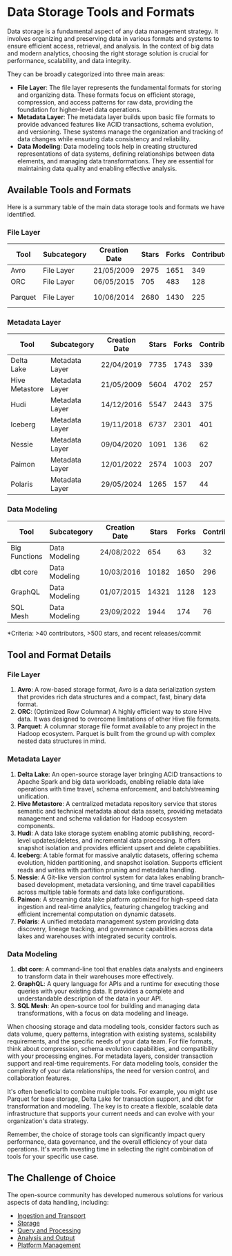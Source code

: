 # Data Storage Tools and Formats

Data storage is a fundamental aspect of any data management strategy. It involves organizing and preserving data in various formats and systems to ensure efficient access, retrieval, and analysis. In the context of big data and modern analytics, choosing the right storage solution is crucial for performance, scalability, and data integrity.

They can be broadly categorized into three main areas:
- **File Layer**: The file layer represents the fundamental formats for storing and organizing data. These formats focus on efficient storage, compression, and access patterns for raw data, providing the foundation for higher-level data operations.
- **Metadata Layer**: The metadata layer builds upon basic file formats to provide advanced features like ACID transactions, schema evolution, and versioning. These systems manage the organization and tracking of data changes while ensuring data consistency and reliability.
- **Data Modeling**: Data modeling tools help in creating structured representations of data systems, defining relationships between data elements, and managing data transformations. They are essential for maintaining data quality and enabling effective analysis.

## Available Tools and Formats

Here is a summary table of the main data storage tools and formats we have identified.

### File Layer

| Tool | Subcategory | Creation Date | Stars | Forks | Contributors | Last Release | Latest Commit | Meets Criteria* | Link |
|---|---|---|---|---|---|---|---|---|---|
| Avro | File Layer | 21/05/2009 | 2975 | 1651 | 349 | 05/08/2024 | 07/01/2025 | Yes | https://github.com/apache/avro |
| ORC | File Layer | 06/05/2015 | 705 | 483 | 128 | 14/11/2024 | 05/01/2025 | Yes | https://github.com/apache/orc |
| Parquet | File Layer | 10/06/2014 | 2680 | 1430 | 225 | 02/12/2024 | 06/01/2025 | Yes | https://github.com/apache/parquet-mr |

### Metadata Layer

| Tool | Subcategory | Creation Date | Stars | Forks | Contributors | Last Release | Latest Commit | Meets Criteria* | Link |
|---|---|---|---|---|---|---|---|---|---|
| Delta Lake | Metadata Layer | 22/04/2019 | 7735 | 1743 | 339 | 06/01/2025 | 08/01/2025 | Yes | https://github.com/delta-io/delta |
| Hive Metastore | Metadata Layer | 21/05/2009 | 5604 | 4702 | 257 | N/A | 08/01/2025 | Yes | https://github.com/apache/hive |
| Hudi | Metadata Layer | 14/12/2016 | 5547 | 2443 | 375 | 11/12/2024 | 08/01/2025 | Yes | https://github.com/apache/hudi |
| Iceberg | Metadata Layer | 19/11/2018 | 6737 | 2301 | 401 | 06/12/2024 | 08/01/2025 | Yes | https://github.com/apache/iceberg |
| Nessie | Metadata Layer | 09/04/2020 | 1091 | 136 | 62 | 18/12/2024 | 08/01/2025 | Yes | https://github.com/projectnessie/nessie |
| Paimon | Metadata Layer | 12/01/2022 | 2574 | 1003 | 207 | N/A | 08/01/2025 | Yes | https://github.com/apache/paimon |
| Polaris | Metadata Layer | 29/05/2024 | 1265 | 157 | 44 | N/A | 07/01/2025 | Yes | https://github.com/apache/polaris |

### Data Modeling

| Tool | Subcategory | Creation Date | Stars | Forks | Contributors | Last Release | Latest Commit | Meets Criteria* | Link |
|---|---|---|---|---|---|---|---|---|---|
| Big Functions | Data Modeling | 24/08/2022 | 654 | 63 | 32 | 08/11/2024 | 07/01/2025 | No | https://github.com/unytics/bigfunctions |
| dbt core | Data Modeling | 10/03/2016 | 10182 | 1650 | 296 | 16/12/2024 | 08/01/2025 | Yes | https://github.com/dbt-labs/dbt-core |
| GraphQL | Data Modeling | 01/07/2015 | 14321 | 1128 | 123 | 27/10/2021 | 19/12/2024 | Yes | https://github.com/graphql/graphql-spec |
| SQL Mesh | Data Modeling | 23/09/2022 | 1944 | 174 | 76 | 08/01/2025 | 08/01/2025 | Yes | https://github.com/TobikoData/sqlmesh |

*Criteria: >40 contributors, >500 stars, and recent releases/commit

## Tool and Format Details

### File Layer

1. **Avro**: A row-based storage format, Avro is a data serialization system that provides rich data structures and a compact, fast, binary data format.
2. **ORC**: (Optimized Row Columnar) A highly efficient way to store Hive data. It was designed to overcome limitations of other Hive file formats.
3. **Parquet**: A columnar storage file format available to any project in the Hadoop ecosystem. Parquet is built from the ground up with complex nested data structures in mind.

### Metadata Layer

1. **Delta Lake**: An open-source storage layer bringing ACID transactions to Apache Spark and big data workloads, enabling reliable data lake operations with time travel, schema enforcement, and batch/streaming unification.
2. **Hive Metastore**: A centralized metadata repository service that stores semantic and technical metadata about data assets, providing metadata management and schema validation for Hadoop ecosystem components.
3. **Hudi**: A data lake storage system enabling atomic publishing, record-level updates/deletes, and incremental data processing. It offers snapshot isolation and provides efficient upsert and delete capabilities.
4. **Iceberg**: A table format for massive analytic datasets, offering schema evolution, hidden partitioning, and snapshot isolation. Supports efficient reads and writes with partition pruning and metadata handling.
5. **Nessie**: A Git-like version control system for data lakes enabling branch-based development, metadata versioning, and time travel capabilities across multiple table formats and data lake configurations.
6. **Paimon**: A streaming data lake platform optimized for high-speed data ingestion and real-time analytics, featuring changelog tracking and efficient incremental computation on dynamic datasets.
7. **Polaris**: A unified metadata management system providing data discovery, lineage tracking, and governance capabilities across data lakes and warehouses with integrated security controls.

### Data Modeling

1. **dbt core**: A command-line tool that enables data analysts and engineers to transform data in their warehouses more effectively.
2. **GraphQL**: A query language for APIs and a runtime for executing those queries with your existing data. It provides a complete and understandable description of the data in your API.
3. **SQL Mesh**: An open-source tool for building and managing data transformations, with a focus on data modeling and lineage.

When choosing storage and data modeling tools, consider factors such as data volume, query patterns, integration with existing systems, scalability requirements, and the specific needs of your data team. For file formats, think about compression, schema evolution capabilities, and compatibility with your processing engines. For metadata layers, consider transaction support and real-time requirements. For data modeling tools, consider the complexity of your data relationships, the need for version control, and collaboration features.

It's often beneficial to combine multiple tools. For example, you might use Parquet for base storage, Delta Lake for transaction support, and dbt for transformation and modeling. The key is to create a flexible, scalable data infrastructure that supports your current needs and can evolve with your organization's data strategy.

Remember, the choice of storage tools can significantly impact query performance, data governance, and the overall efficiency of your data operations. It's worth investing time in selecting the right combination of tools for your specific use case.

## The Challenge of Choice
The open-source community has developed numerous solutions for various aspects of data handling, including:
- [Ingestion and Transport](01.ingestion_and_transport.md)
- [Storage](02.storage.md)
- [Query and Processing](03.query_and_processing.md)
- [Analysis and Output](04.analysis_and_output.md)
- [Platform Management](05.platform_management.md)